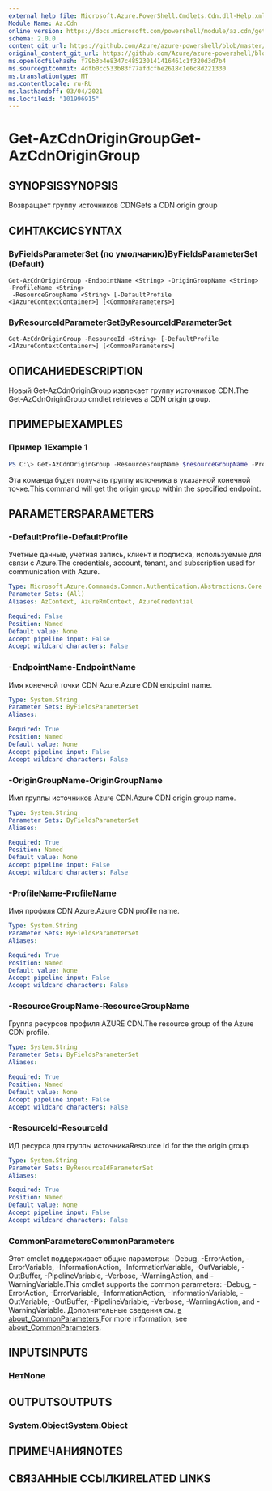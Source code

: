 ```yaml
---
external help file: Microsoft.Azure.PowerShell.Cmdlets.Cdn.dll-Help.xml
Module Name: Az.Cdn
online version: https://docs.microsoft.com/powershell/module/az.cdn/get-azcdnorigingroup
schema: 2.0.0
content_git_url: https://github.com/Azure/azure-powershell/blob/master/src/Cdn/Cdn/help/Get-AzCdnOriginGroup.md
original_content_git_url: https://github.com/Azure/azure-powershell/blob/master/src/Cdn/Cdn/help/Get-AzCdnOriginGroup.md
ms.openlocfilehash: f79b3b4e8347c485230141416461c1f320d3d7b4
ms.sourcegitcommit: 4dfb0cc533b83f77afdcfbe2618c1e6c8d221330
ms.translationtype: MT
ms.contentlocale: ru-RU
ms.lasthandoff: 03/04/2021
ms.locfileid: "101996915"
---
```

# <span data-ttu-id="b1e2a-101">Get-AzCdnOriginGroup</span><span class="sxs-lookup"><span data-stu-id="b1e2a-101">Get-AzCdnOriginGroup</span></span>

## <span data-ttu-id="b1e2a-102">SYNOPSIS</span><span class="sxs-lookup"><span data-stu-id="b1e2a-102">SYNOPSIS</span></span>
<span data-ttu-id="b1e2a-103">Возвращает группу источников CDN</span><span class="sxs-lookup"><span data-stu-id="b1e2a-103">Gets a CDN origin group</span></span>

## <span data-ttu-id="b1e2a-104">СИНТАКСИС</span><span class="sxs-lookup"><span data-stu-id="b1e2a-104">SYNTAX</span></span>

### <span data-ttu-id="b1e2a-105">ByFieldsParameterSet (по умолчанию)</span><span class="sxs-lookup"><span data-stu-id="b1e2a-105">ByFieldsParameterSet (Default)</span></span>
```
Get-AzCdnOriginGroup -EndpointName <String> -OriginGroupName <String> -ProfileName <String>
 -ResourceGroupName <String> [-DefaultProfile <IAzureContextContainer>] [<CommonParameters>]
```

### <span data-ttu-id="b1e2a-106">ByResourceIdParameterSet</span><span class="sxs-lookup"><span data-stu-id="b1e2a-106">ByResourceIdParameterSet</span></span>
```
Get-AzCdnOriginGroup -ResourceId <String> [-DefaultProfile <IAzureContextContainer>] [<CommonParameters>]
```

## <span data-ttu-id="b1e2a-107">ОПИСАНИЕ</span><span class="sxs-lookup"><span data-stu-id="b1e2a-107">DESCRIPTION</span></span>
<span data-ttu-id="b1e2a-108">Новый Get-AzCdnOriginGroup извлекает группу источников CDN.</span><span class="sxs-lookup"><span data-stu-id="b1e2a-108">The Get-AzCdnOriginGroup cmdlet retrieves a CDN origin group.</span></span>

## <span data-ttu-id="b1e2a-109">ПРИМЕРЫ</span><span class="sxs-lookup"><span data-stu-id="b1e2a-109">EXAMPLES</span></span>

### <span data-ttu-id="b1e2a-110">Пример 1</span><span class="sxs-lookup"><span data-stu-id="b1e2a-110">Example 1</span></span>
```powershell
PS C:\> Get-AzCdnOriginGroup -ResourceGroupName $resourceGroupName -ProfileName $profileName -EndpointName $endpointName -OriginGroupName $originGroupName
```

<span data-ttu-id="b1e2a-111">Эта команда будет получать группу источника в указанной конечной точке.</span><span class="sxs-lookup"><span data-stu-id="b1e2a-111">This command will get the origin group within the specified endpoint.</span></span>

## <span data-ttu-id="b1e2a-112">PARAMETERS</span><span class="sxs-lookup"><span data-stu-id="b1e2a-112">PARAMETERS</span></span>

### <span data-ttu-id="b1e2a-113">-DefaultProfile</span><span class="sxs-lookup"><span data-stu-id="b1e2a-113">-DefaultProfile</span></span>
<span data-ttu-id="b1e2a-114">Учетные данные, учетная запись, клиент и подписка, используемые для связи с Azure.</span><span class="sxs-lookup"><span data-stu-id="b1e2a-114">The credentials, account, tenant, and subscription used for communication with Azure.</span></span>

```yaml
Type: Microsoft.Azure.Commands.Common.Authentication.Abstractions.Core.IAzureContextContainer
Parameter Sets: (All)
Aliases: AzContext, AzureRmContext, AzureCredential

Required: False
Position: Named
Default value: None
Accept pipeline input: False
Accept wildcard characters: False
```

### <span data-ttu-id="b1e2a-115">-EndpointName</span><span class="sxs-lookup"><span data-stu-id="b1e2a-115">-EndpointName</span></span>
<span data-ttu-id="b1e2a-116">Имя конечной точки CDN Azure.</span><span class="sxs-lookup"><span data-stu-id="b1e2a-116">Azure CDN endpoint name.</span></span>

```yaml
Type: System.String
Parameter Sets: ByFieldsParameterSet
Aliases:

Required: True
Position: Named
Default value: None
Accept pipeline input: False
Accept wildcard characters: False
```

### <span data-ttu-id="b1e2a-117">-OriginGroupName</span><span class="sxs-lookup"><span data-stu-id="b1e2a-117">-OriginGroupName</span></span>
<span data-ttu-id="b1e2a-118">Имя группы источников Azure CDN.</span><span class="sxs-lookup"><span data-stu-id="b1e2a-118">Azure CDN origin group name.</span></span>

```yaml
Type: System.String
Parameter Sets: ByFieldsParameterSet
Aliases:

Required: True
Position: Named
Default value: None
Accept pipeline input: False
Accept wildcard characters: False
```

### <span data-ttu-id="b1e2a-119">-ProfileName</span><span class="sxs-lookup"><span data-stu-id="b1e2a-119">-ProfileName</span></span>
<span data-ttu-id="b1e2a-120">Имя профиля CDN Azure.</span><span class="sxs-lookup"><span data-stu-id="b1e2a-120">Azure CDN profile name.</span></span>

```yaml
Type: System.String
Parameter Sets: ByFieldsParameterSet
Aliases:

Required: True
Position: Named
Default value: None
Accept pipeline input: False
Accept wildcard characters: False
```

### <span data-ttu-id="b1e2a-121">-ResourceGroupName</span><span class="sxs-lookup"><span data-stu-id="b1e2a-121">-ResourceGroupName</span></span>
<span data-ttu-id="b1e2a-122">Группа ресурсов профиля AZURE CDN.</span><span class="sxs-lookup"><span data-stu-id="b1e2a-122">The resource group of the Azure CDN profile.</span></span>

```yaml
Type: System.String
Parameter Sets: ByFieldsParameterSet
Aliases:

Required: True
Position: Named
Default value: None
Accept pipeline input: False
Accept wildcard characters: False
```

### <span data-ttu-id="b1e2a-123">-ResourceId</span><span class="sxs-lookup"><span data-stu-id="b1e2a-123">-ResourceId</span></span>
<span data-ttu-id="b1e2a-124">ИД ресурса для группы источника</span><span class="sxs-lookup"><span data-stu-id="b1e2a-124">Resource Id for the the origin group</span></span>

```yaml
Type: System.String
Parameter Sets: ByResourceIdParameterSet
Aliases:

Required: True
Position: Named
Default value: None
Accept pipeline input: False
Accept wildcard characters: False
```

### <span data-ttu-id="b1e2a-125">CommonParameters</span><span class="sxs-lookup"><span data-stu-id="b1e2a-125">CommonParameters</span></span>
<span data-ttu-id="b1e2a-126">Этот cmdlet поддерживает общие параметры: -Debug, -ErrorAction, -ErrorVariable, -InformationAction, -InformationVariable, -OutVariable, -OutBuffer, -PipelineVariable, -Verbose, -WarningAction, and -WarningVariable.</span><span class="sxs-lookup"><span data-stu-id="b1e2a-126">This cmdlet supports the common parameters: -Debug, -ErrorAction, -ErrorVariable, -InformationAction, -InformationVariable, -OutVariable, -OutBuffer, -PipelineVariable, -Verbose, -WarningAction, and -WarningVariable.</span></span> <span data-ttu-id="b1e2a-127">Дополнительные сведения см. [в about_CommonParameters.](http://go.microsoft.com/fwlink/?LinkID=113216)</span><span class="sxs-lookup"><span data-stu-id="b1e2a-127">For more information, see [about_CommonParameters](http://go.microsoft.com/fwlink/?LinkID=113216).</span></span>

## <span data-ttu-id="b1e2a-128">INPUTS</span><span class="sxs-lookup"><span data-stu-id="b1e2a-128">INPUTS</span></span>

### <span data-ttu-id="b1e2a-129">Нет</span><span class="sxs-lookup"><span data-stu-id="b1e2a-129">None</span></span>

## <span data-ttu-id="b1e2a-130">OUTPUTS</span><span class="sxs-lookup"><span data-stu-id="b1e2a-130">OUTPUTS</span></span>

### <span data-ttu-id="b1e2a-131">System.Object</span><span class="sxs-lookup"><span data-stu-id="b1e2a-131">System.Object</span></span>

## <span data-ttu-id="b1e2a-132">ПРИМЕЧАНИЯ</span><span class="sxs-lookup"><span data-stu-id="b1e2a-132">NOTES</span></span>

## <span data-ttu-id="b1e2a-133">СВЯЗАННЫЕ ССЫЛКИ</span><span class="sxs-lookup"><span data-stu-id="b1e2a-133">RELATED LINKS</span></span>
